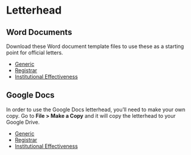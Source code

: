 # Letterhead
## Word Documents
Download these Word document template files to use these as a starting point for official letters.

- [Generic](/letterhead-assets/generic.dotx)
- [Registrar](https://marketing.piedmontu.edu/letterhead-assets/registrar.docx)
- [Institutional Effectiveness](https://marketing.piedmontu.edu/letterhead-assets/ie.dotx)

## Google Docs
In order to use the Google Docs letterhead, you’ll need to make your own copy. Go to **File > Make a Copy** and it will copy the letterhead to your Google Drive.

- [Generic](https://docs.google.com/document/d/1kDQSK-dRQNPKB0-5lrt9NrZ42elsVp_5PlnPClghHYE/edit?usp=sharing)
- [Registrar](https://docs.google.com/document/d/10bLi29se6he9RRpIIToOpHSkI0rTVMcgfhiewmWiKfo/edit?usp=sharing)
- [Institutional Effectiveness](https://docs.google.com/document/d/1qMXfkmKNQ4HpgB6iVhDU3CiwNJGOHr1RWVxVfcEglYE/edit?usp=sharing)